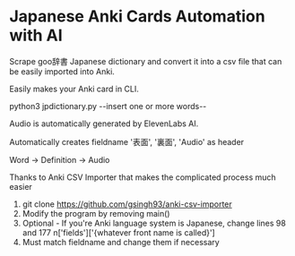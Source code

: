 # Japanese Anki Cards Automation with AI

Scrape goo辞書 Japanese dictionary and convert it into a csv file that can be easily imported into Anki.

Easily makes your Anki card in CLI.

python3 jpdictionary.py --insert one or more words--

Audio is automatically generated by ElevenLabs AI.

Automatically creates fieldname '表面', '裏面', 'Audio' as header

Word -> Definition -> Audio

Thanks to Anki CSV Importer that makes the complicated process much easier

1) git clone https://github.com/gsingh93/anki-csv-importer
2) Modify the program by removing main()
3) Optional - If you're Anki language system is Japanese, change lines 98 and 177 n['fields']['{whatever front name is called}']
4) Must match fieldname and change them if necessary
